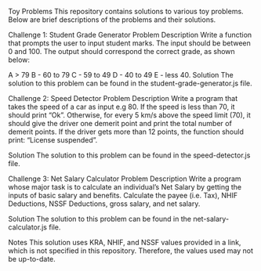 Toy Problems
This repository contains solutions to various toy problems. Below are brief descriptions of the problems and their solutions.

Challenge 1: Student Grade Generator
Problem Description
Write a function that prompts the user to input student marks. The input should be between 0 and 100. The output should correspond the correct grade, as shown below:

A > 79
B - 60 to 79
C - 59 to 49
D - 40 to 49
E - less 40.
Solution
The solution to this problem can be found in the student-grade-generator.js file.

Challenge 2: Speed Detector
Problem Description
Write a program that takes the speed of a car as input e.g 80. If the speed is less than 70, it should print “Ok”. Otherwise, for every 5 km/s above the speed limit (70), it should give the driver one demerit point and print the total number of demerit points. If the driver gets more than 12 points, the function should print: “License suspended”.

Solution
The solution to this problem can be found in the speed-detector.js file.

Challenge 3: Net Salary Calculator
Problem Description
Write a program whose major task is to calculate an individual’s Net Salary by getting the inputs of basic salary and benefits. Calculate the payee (i.e. Tax), NHIF Deductions, NSSF Deductions, gross salary, and net salary.

Solution
The solution to this problem can be found in the net-salary-calculator.js file.

Notes
This solution uses KRA, NHIF, and NSSF values provided in a link, which is not specified in this repository. Therefore, the values used may not be up-to-date.